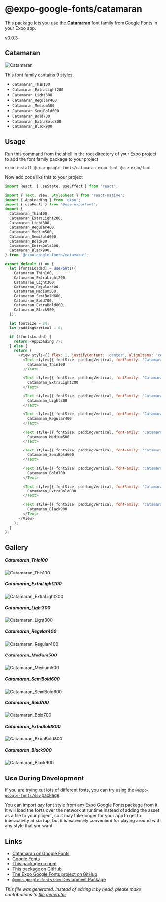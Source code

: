 # @expo-google-fonts/catamaran

This package lets you use the [**Catamaran**](https://fonts.google.com/specimen/Catamaran) font family from [Google Fonts](https://fonts.google.com/) in your Expo app.

v0.0.3

## Catamaran

![Catamaran](./font-family.png)

This font family contains [9 styles](#gallery).

- `Catamaran_Thin100`
- `Catamaran_ExtraLight200`
- `Catamaran_Light300`
- `Catamaran_Regular400`
- `Catamaran_Medium500`
- `Catamaran_SemiBold600`
- `Catamaran_Bold700`
- `Catamaran_ExtraBold800`
- `Catamaran_Black900`

## Usage

Run this command from the shell in the root directory of your Expo project to add the font family package to your project
```sh
expo install @expo-google-fonts/catamaran expo-font @use-expo/font
```

Now add code like this to your project
```js
import React, { useState, useEffect } from 'react';

import { Text, View, StyleSheet } from 'react-native';
import { AppLoading } from 'expo';
import { useFonts } from '@use-expo/font';
import {
  Catamaran_Thin100,
  Catamaran_ExtraLight200,
  Catamaran_Light300,
  Catamaran_Regular400,
  Catamaran_Medium500,
  Catamaran_SemiBold600,
  Catamaran_Bold700,
  Catamaran_ExtraBold800,
  Catamaran_Black900,
} from '@expo-google-fonts/catamaran';

export default () => {
  let [fontsLoaded] = useFonts({
    Catamaran_Thin100,
    Catamaran_ExtraLight200,
    Catamaran_Light300,
    Catamaran_Regular400,
    Catamaran_Medium500,
    Catamaran_SemiBold600,
    Catamaran_Bold700,
    Catamaran_ExtraBold800,
    Catamaran_Black900,
  });

  let fontSize = 24;
  let paddingVertical = 6;

  if (!fontsLoaded) {
    return <AppLoading />;
  } else {
    return (
      <View style={{ flex: 1, justifyContent: 'center', alignItems: 'center' }}>
        <Text style={{ fontSize, paddingVertical, fontFamily: 'Catamaran_Thin100' }}>
          Catamaran_Thin100
        </Text>

        <Text style={{ fontSize, paddingVertical, fontFamily: 'Catamaran_ExtraLight200' }}>
          Catamaran_ExtraLight200
        </Text>

        <Text style={{ fontSize, paddingVertical, fontFamily: 'Catamaran_Light300' }}>
          Catamaran_Light300
        </Text>

        <Text style={{ fontSize, paddingVertical, fontFamily: 'Catamaran_Regular400' }}>
          Catamaran_Regular400
        </Text>

        <Text style={{ fontSize, paddingVertical, fontFamily: 'Catamaran_Medium500' }}>
          Catamaran_Medium500
        </Text>

        <Text style={{ fontSize, paddingVertical, fontFamily: 'Catamaran_SemiBold600' }}>
          Catamaran_SemiBold600
        </Text>

        <Text style={{ fontSize, paddingVertical, fontFamily: 'Catamaran_Bold700' }}>
          Catamaran_Bold700
        </Text>

        <Text style={{ fontSize, paddingVertical, fontFamily: 'Catamaran_ExtraBold800' }}>
          Catamaran_ExtraBold800
        </Text>

        <Text style={{ fontSize, paddingVertical, fontFamily: 'Catamaran_Black900' }}>
          Catamaran_Black900
        </Text>
      </View>
    );
  }
};

```

## Gallery

##### Catamaran_Thin100
![Catamaran_Thin100](./e8e9d704be93826d9781f133277934bb6184afd9522b149f005c78f5d89e62ac.ttf.png)

##### Catamaran_ExtraLight200
![Catamaran_ExtraLight200](./3f24bc068d63c199fab01e5c0690d6e034f485057c3c19571b656e705a78756b.ttf.png)

##### Catamaran_Light300
![Catamaran_Light300](./853537ef3cef46cebdd3f2ee0f94b33861095d50b2584d6f96a47725f6f4b79d.ttf.png)

##### Catamaran_Regular400
![Catamaran_Regular400](./6af095039ae2cc21b9f8e147b290dc6fae99dd4f45843dd262a9e30557dd4e65.ttf.png)

##### Catamaran_Medium500
![Catamaran_Medium500](./2b80fad7d7ef99a42af9235090775e879520d07fb7b3deda4986a64c81be4a96.ttf.png)

##### Catamaran_SemiBold600
![Catamaran_SemiBold600](./d77e1072b0d92cfa66cc458ff7e053b1e33cfa9dd663fb52f75062ba9a134122.ttf.png)

##### Catamaran_Bold700
![Catamaran_Bold700](./47d32e32345049db4c0f41c0ffba707afcf0ac18cb7000817fd26ae811255728.ttf.png)

##### Catamaran_ExtraBold800
![Catamaran_ExtraBold800](./342bd0052b9b81ca6df68a9cdda635ad6f77c796e37045545bfa1d0a071c0bc8.ttf.png)

##### Catamaran_Black900
![Catamaran_Black900](./fa466db090fa897764fa413a006d0c4f7a975a118db3de634988a14f674446cb.ttf.png)


## Use During Development

If you are trying out lots of different fonts, you can try using the [`@expo-google-fonts/dev` package](https://github.com/expo/google-fonts/tree/master/font-packages/dev#readme).

You can import *any* font style from any Expo Google Fonts package from it. It will load the fonts
over the network at runtime instead of adding the asset as a file to your project, so it may take longer
for your app to get to interactivity at startup, but it is extremely convenient
for playing around with any style that you want.

## Links

- [Catamaran on Google Fonts](https://fonts.google.com/specimen/Catamaran)
- [Google Fonts](https://fonts.google.com/)
- [This package on npm](https://www.npmjs.com/package/@expo-google-fonts/catamaran)
- [This package on GitHub](https://github.com/expo/google-fonts/tree/master/font-packages/catamaran)
- [The Expo Google Fonts project on GitHub](https://github.com/expo/google-fonts)
- [`@expo-google-fonts/dev` Devlopment Package](https://github.com/expo/google-fonts/tree/master/font-packages/dev)


*This file was generated. Instead of editing it by head, please make contributions to [the generator](https://github.com/expo/google-fonts/tree/master/packages/generator)*
